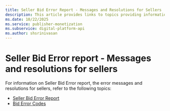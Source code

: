 ```yaml
---
title: Seller Bid Error Report - Messages and Resolutions for Sellers
description: This article provides links to topics providing information on the seller bid report, the error messages, and resolutions for sellers.
ms.date: 10/22/2025
ms.service: publisher-monetization
ms.subservice: digital-platform-api
ms.author: shsrinivasan
---
```


# Seller Bid Error report - Messages and resolutions for sellers

For information on Seller Bid Error report, the error messages and resolutions for sellers, refer to the following topics:
- [Seller Bid Error Report](./seller-bid-error-report.md)
- [Bid Error Codes](../bidders/bid-error-codes.md)
